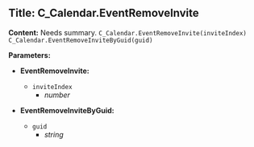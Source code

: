## Title: C_Calendar.EventRemoveInvite

**Content:**
Needs summary.
`C_Calendar.EventRemoveInvite(inviteIndex)`
`C_Calendar.EventRemoveInviteByGuid(guid)`

**Parameters:**
- **EventRemoveInvite:**
  - `inviteIndex`
    - *number*
  
- **EventRemoveInviteByGuid:**
  - `guid`
    - *string*